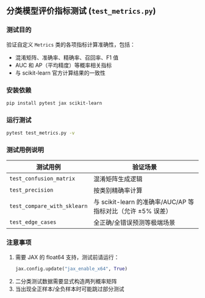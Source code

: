 ## 分类模型评价指标测试 (`test_metrics.py`)

### 测试目的
验证自定义 `Metrics` 类的各项指标计算准确性，包括：
- 混淆矩阵、准确率、精确率、召回率、F1 值
- AUC 和 AP（平均精度）等概率相关指标
- 与 scikit-learn 官方计算结果的一致性

### 安装依赖
```bash
pip install pytest jax scikit-learn
```

### 运行测试
```bash
pytest test_metrics.py -v
```

### 测试用例说明
| 测试用例              | 验证场景                                                                 |
|-----------------------|--------------------------------------------------------------------------|
| `test_confusion_matrix` | 混淆矩阵生成逻辑                                                         |
| `test_precision`        | 按类别精确率计算                                                         |
| `test_compare_with_sklearn` | 与 scikit-learn 的准确率/AUC/AP 等指标对比（允许 ±5% 误差）             |
| `test_edge_cases`       | 全正确/全错误预测等极端场景                                              |

### 注意事项
1. 需要 JAX 的 float64 支持，测试前请运行：
   ```python
   jax.config.update("jax_enable_x64", True)
   ```
2. 二分类测试数据需要显式构造两列概率矩阵
3. 当出现全正样本/全负样本时可能跳过部分测试
